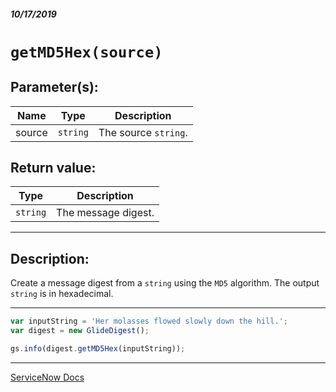 ##### 10/17/2019
# `getMD5Hex(source)`

## Parameter(s):
| Name | Type | Description |
|---|---|---|
| source | `string` | The source `string`. |

## Return value:
| Type | Description |
|---|---|
| `string` | The message digest. |

---

## Description:
Create a message digest from a `string` using the `MD5` algorithm.  The output `string` is in hexadecimal.

---

```js
var inputString = 'Her molasses flowed slowly down the hill.';
var digest = new GlideDigest();

gs.info(digest.getMD5Hex(inputString));
```

---

[ServiceNow Docs](https://developer.servicenow.com/app.do#!/api_doc?v=newyork&id=r_SGDigest-getMD5Hex_S)